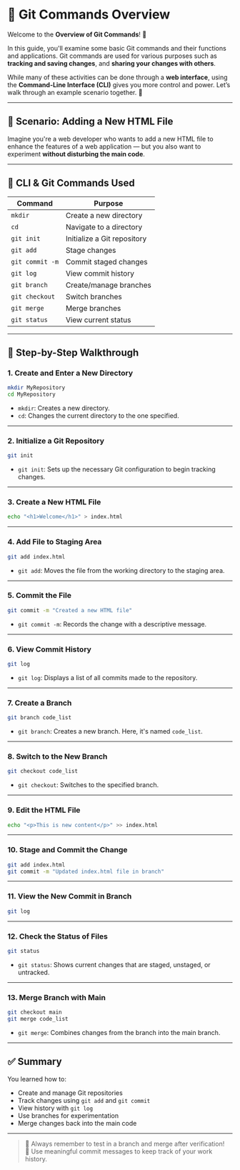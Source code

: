 
# 🌟 Git Commands Overview

Welcome to the **Overview of Git Commands**! 🚀

In this guide, you'll examine some basic Git commands and their functions and applications. Git commands are used for various purposes such as **tracking and saving changes**, and **sharing your changes with others**.

While many of these activities can be done through a **web interface**, using the **Command-Line Interface (CLI)** gives you more control and power. Let’s walk through an example scenario together. 🌈

---

## 📁 Scenario: Adding a New HTML File

Imagine you're a web developer who wants to add a new HTML file to enhance the features of a web application — but you also want to experiment **without disturbing the main code**.

---

## 🧰 CLI & Git Commands Used

| Command | Purpose |
|--------|---------|
| `mkdir` | Create a new directory |
| `cd` | Navigate to a directory |
| `git init` | Initialize a Git repository |
| `git add` | Stage changes |
| `git commit -m` | Commit staged changes |
| `git log` | View commit history |
| `git branch` | Create/manage branches |
| `git checkout` | Switch branches |
| `git merge` | Merge branches |
| `git status` | View current status |

---

## 🔨 Step-by-Step Walkthrough

### 1. Create and Enter a New Directory

```bash
mkdir MyRepository
cd MyRepository
```

- `mkdir`: Creates a new directory.
- `cd`: Changes the current directory to the one specified.

---

### 2. Initialize a Git Repository

```bash
git init
```

- `git init`: Sets up the necessary Git configuration to begin tracking changes.

---

### 3. Create a New HTML File

```bash
echo "<h1>Welcome</h1>" > index.html
```

---

### 4. Add File to Staging Area

```bash
git add index.html
```

- `git add`: Moves the file from the working directory to the staging area.

---

### 5. Commit the File

```bash
git commit -m "Created a new HTML file"
```

- `git commit -m`: Records the change with a descriptive message.

---

### 6. View Commit History

```bash
git log
```

- `git log`: Displays a list of all commits made to the repository.

---

### 7. Create a Branch

```bash
git branch code_list
```

- `git branch`: Creates a new branch. Here, it's named `code_list`.

---

### 8. Switch to the New Branch

```bash
git checkout code_list
```

- `git checkout`: Switches to the specified branch.

---

### 9. Edit the HTML File

```bash
echo "<p>This is new content</p>" >> index.html
```

---

### 10. Stage and Commit the Change

```bash
git add index.html
git commit -m "Updated index.html file in branch"
```

---

### 11. View the New Commit in Branch

```bash
git log
```

---

### 12. Check the Status of Files

```bash
git status
```

- `git status`: Shows current changes that are staged, unstaged, or untracked.

---

### 13. Merge Branch with Main

```bash
git checkout main
git merge code_list
```

- `git merge`: Combines changes from the branch into the main branch.

---

## ✅ Summary

You learned how to:

- Create and manage Git repositories
- Track changes using `git add` and `git commit`
- View history with `git log`
- Use branches for experimentation
- Merge changes back into the main code

---

> 🔁 Always remember to test in a branch and merge after verification!  
> 🧠 Use meaningful commit messages to keep track of your work history.


